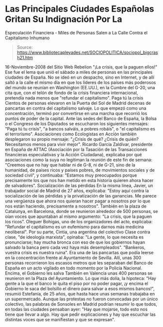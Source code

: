 # Las Principales Ciudades Españolas Gritan Su Indignación Por La 
Especulación Financiera - Miles de Personas Salen a La Calle Contra el 
Capitalismo Inhumano

> Source: https://www.bibliotecapleyades.net/SOCIOPOLITICA/sociopol_bigcrash21.htm

16-Noviembre-2008
del Sitio Web
Rebelion
"¡La crisis, que la paguen ellos!"
Ese fue el lema que unió el sábado a
miles de personas en las principales ciudades de España.
No se ideó en un
despacho, sino en Internet, y de allí saltó a la calle el mismo día en que
los líderes de los países más poderosos del mundo se reunían en Washington (EE.UU.),
en la Cumbre del G-20, una cita que, con el telón de fondo de la crisis
financiera internacional, pretendía nada menos que "refundar el capitalismo".
Paga tú la crisis
Cientos de personas elevaron en la Puerta del Sol de Madrid decenas de
pancartas en contra del capitalismo salvaje. Lo que empezó como una
concentración, terminó por convertirse en una marcha que recorrió los puntos
de poder de la capital.
Ante las sedes del Banco de España, la Bolsa o el
Congreso de los Diputados se escucharon los siguientes mensajes:
"Paga tú tu
crisis", "a bancos salváis, a pobres robáis", o "el capitalismo es el
terrorismo".
Asociaciones como Ecologistas en Acción también desplegaron su
propio mensaje:
"¿Crisis de qué? ¿Crisis de quién? Necesitamos menos para
vivir mejor".
Ricardo García Zaldívar, presidente en España de
ATTAC (Asociación por la
Tasación de las Transacciones financieras especulativas y la Acción
Ciudadana), explicaba por qué asociaciones como la suya no legitiman la
reunión de este fin de semana:
"Creemos que no hay que hablar ni de G-8, ni
de G-21, sino de la humanidad, de países ricos y países pobres, de
movimientos sociales y de sociedad civil", y continuaba: "Estamos muy
preocupados porque precisamente los que nos han metido en esta historia
quieren ahora hacer de salvadores".
Socialización de las pérdidas
En la misma línea, Javier, un trabajador social de Madrid de 27 años,
explicaba:
"Estoy aquí contra la socialización de las pérdidas y la
privatización de las ganancias. Me parece una vergüenza que ahora nos
quieran hacer pagar a nosotros por lo que nos están haciendo, precisamente a
nosotros".
También en la plaza de Catalunya, en Barcelona, donde se reunieron alrededor
de 500 personas, se oían voces que apuntaban al mismo argumento:
"La crisis,
que la paguen los ricos".
Oleguer Bohigas, uno de los organizadores del acto,
explicaba:
"Refundar el capitalismo es un eufemismo para darnos más medicina
neoliberal".
Por su parte, Cintia, una argentina del colectivo Clase contra clase, "de
ideología marxista", opinaba:
"La gente, lo que necesita es pronunciarse;
hay mucha bronca con eso de que los gobiernos hayan salvado la banca pero
cada vez haya más desempleados".
"Bankeros, vuestra crisis es nuestra ruina". Era una de las pancartas que
podía leerse en la concentración frente al Ayuntamiento de Sevilla.
Allí,
unas 300 personas recorrieron los escasos metros que les separaban del Banco
de España en un acto vigilado en todo momento por la Policía Nacional.
Encima, el Gobierno les salva
También en Valencia unas 400 personas se reunieron en la Plaza del
Ayuntamiento.
Lo que más dolía, la hipoteca:
"Hay gente a la que el banco le
quita el piso por no poder pagar, ¡y encima el Gobierno le saca del bolsillo
el dinero para salvar a esos mismos bancos!", resumió Estefanía, de 25 años,
que hasta hace unas semanas trabajaba en un supermercado.
Aunque las protestas no fueron convocadas por un único colectivo, las
palabras de Sonsoles en Madrid podrían resumir lo que todos, en todas las
ciudades pensaban ayer:
"Hay que mojarse, todo esto nos tiene que llevar a
algo. Hay que pedir explicaciones y hay que escuchar las distintas voces que
se manifiestan y que se expresan".
